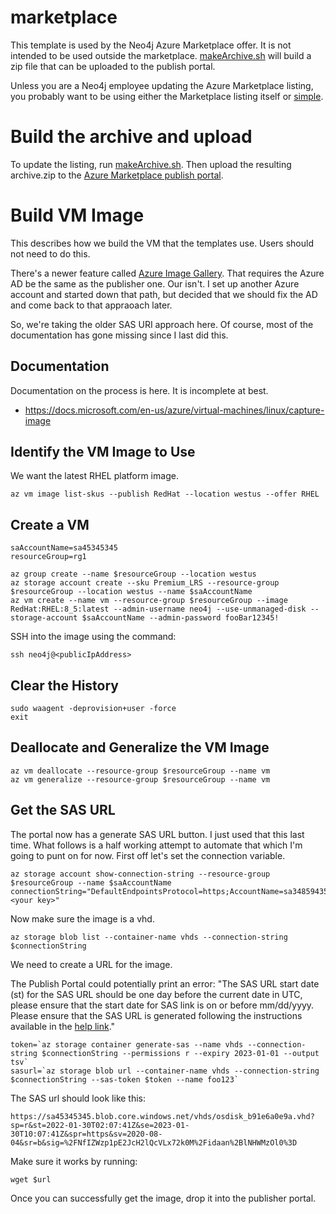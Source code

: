 # marketplace
This template is used by the Neo4j Azure Marketplace offer.  It is not intended to be used outside the marketplace. [makeArchive.sh](makeArchive.sh) will build a zip file that can be uploaded to the publish portal. 

Unless you are a Neo4j employee updating the Azure Marketplace listing, you probably want to be using either the Marketplace listing itself or [simple](../simple).

# Build the archive and upload
To update the listing, run [makeArchive.sh](markArchive.sh).  Then upload the resulting archive.zip to the [Azure Marketplace publish portal](https://partner.microsoft.com/en-us/dashboard/commercial-marketplace/overview).

# Build VM Image
This describes how we build the VM that the templates use.  Users should not need to do this.

There's a newer feature called [Azure Image Gallery](https://docs.microsoft.com/en-us/azure/marketplace/azure-vm-use-approved-base#capture-image).  That requires the Azure AD be the same as the publisher one.  Our isn't.  I set up another Azure account and started down that path, but decided that we should fix the AD and come back to that appraoach later.

So, we're taking the older SAS URI approach here.  Of course, most of the documentation has gone missing since I last did this.

## Documentation
Documentation on the process is here.  It is incomplete at best.
* https://docs.microsoft.com/en-us/azure/virtual-machines/linux/capture-image

## Identify the VM Image to Use
We want the latest RHEL platform image.

    az vm image list-skus --publish RedHat --location westus --offer RHEL

## Create a VM

    saAccountName=sa45345345
    resourceGroup=rg1

    az group create --name $resourceGroup --location westus
    az storage account create --sku Premium_LRS --resource-group $resourceGroup --location westus --name $saAccountName
    az vm create --name vm --resource-group $resourceGroup --image RedHat:RHEL:8_5:latest --admin-username neo4j --use-unmanaged-disk --storage-account $saAccountName --admin-password fooBar12345!

SSH into the image using the command:

    ssh neo4j@<publicIpAddress>

## Clear the History

    sudo waagent -deprovision+user -force
    exit

## Deallocate and Generalize the VM Image

    az vm deallocate --resource-group $resourceGroup --name vm
    az vm generalize --resource-group $resourceGroup --name vm

## Get the SAS URL
The portal now has a generate SAS URL button.  I just used that this last time.  What follows is a half working attempt to automate that which I'm going to punt on for now.
First off let's set the connection variable.

    az storage account show-connection-string --resource-group $resourceGroup --name $saAccountName
    connectionString="DefaultEndpointsProtocol=https;AccountName=sa34859435734;AccountKey=<your key>"

Now make sure the image is a vhd.

    az storage blob list --container-name vhds --connection-string $connectionString

We need to create a URL for the image.  

The Publish Portal could potentially print an error: "The SAS URL start date (st) for the SAS URL should be one day before the current date in UTC, please ensure that the start date for SAS link is on or before mm/dd/yyyy. Please ensure that the SAS URL is generated following the instructions available in the [help link](https://docs.microsoft.com/en-us/azure/marketplace-publishing/marketplace-publishing-vm-image-creation)."

    token=`az storage container generate-sas --name vhds --connection-string $connectionString --permissions r --expiry 2023-01-01 --output tsv`
    sasurl=`az storage blob url --container-name vhds --connection-string $connectionString --sas-token $token --name foo123`

The SAS url should look like this:

    https://sa45345345.blob.core.windows.net/vhds/osdisk_b91e6a0e9a.vhd?sp=r&st=2022-01-30T02:07:41Z&se=2023-01-30T10:07:41Z&spr=https&sv=2020-08-04&sr=b&sig=%2FNfIZWzp1pE2JcH2lQcVLx72k0M%2Fidaan%2BlNHWMzOl0%3D

Make sure it works by running:

    wget $url

Once you can successfully get the image, drop it into the publisher portal.
